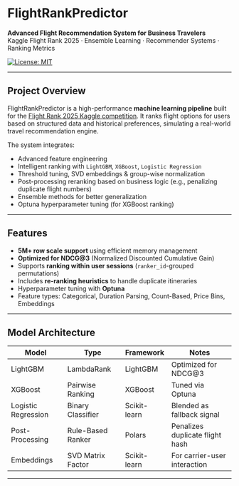 #  FlightRankPredictor

**Advanced Flight Recommendation System for Business Travelers**  
Kaggle Flight Rank 2025 · Ensemble Learning · Recommender Systems · Ranking Metrics

[![License: MIT](https://img.shields.io/badge/License-MIT-yellow.svg)](LICENSE)

---

##  Project Overview

FlightRankPredictor is a high-performance **machine learning pipeline** built for the [Flight Rank 2025 Kaggle competition](https://www.kaggle.com/competitions/aeroclub-recsys-2025). It ranks flight options for users based on structured data and historical preferences, simulating a real-world travel recommendation engine.

The system integrates:

-  Advanced feature engineering
-  Intelligent ranking with `LightGBM`, `XGBoost`, `Logistic Regression`
-  Threshold tuning, SVD embeddings & group-wise normalization
-  Post-processing reranking based on business logic (e.g., penalizing duplicate flight numbers)
-  Ensemble methods for better generalization
-  Optuna hyperparameter tuning (for XGBoost ranking)

---

##  Features

-  **5M+ row scale support** using efficient memory management
-  **Optimized for NDCG@3** (Normalized Discounted Cumulative Gain)
-  Supports **ranking within user sessions** (`ranker_id`-grouped permutations)
-  Includes **re-ranking heuristics** to handle duplicate itineraries
-  Hyperparameter tuning with **Optuna**
-  Feature types: Categorical, Duration Parsing, Count-Based, Price Bins, Embeddings

---

##  Model Architecture

| Model                | Type              | Framework    | Notes                           |
|---------------------|-------------------|--------------|---------------------------------|
| LightGBM            | LambdaRank        | LightGBM     | Optimized for NDCG@3            |
| XGBoost             | Pairwise Ranking  | XGBoost      | Tuned via Optuna                |
| Logistic Regression | Binary Classifier | Scikit-learn | Blended as fallback signal      |
| Post-Processing     | Rule-Based Ranker | Polars       | Penalizes duplicate flight hash |
| Embeddings          | SVD Matrix Factor | Scikit-learn | For carrier-user interaction    |

---


